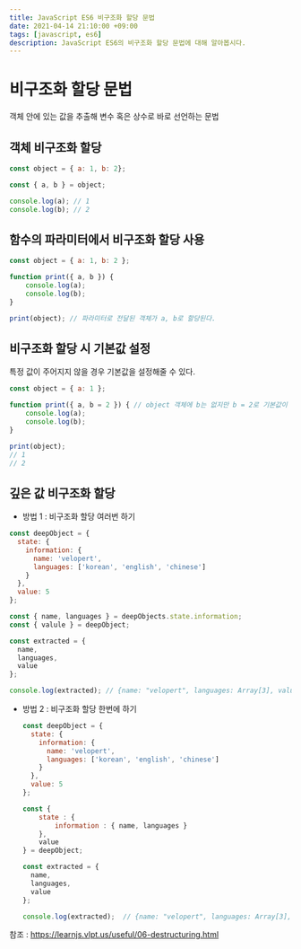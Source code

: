 ```yaml
---
title: JavaScript ES6 비구조화 할당 문법
date: 2021-04-14 21:10:00 +09:00
tags: [javascript, es6]
description: JavaScript ES6의 비구조화 할당 문법에 대해 알아봅시다.
---
```


# 비구조화 할당 문법

객체 안에 있는 값을 추출해 변수 혹은 상수로 바로 선언하는 문법

## 객체 비구조화 할당

```javascript
const object = { a: 1, b: 2};

const { a, b } = object;

console.log(a); // 1
console.log(b); // 2
```



## 함수의 파라미터에서 비구조화 할당 사용

```javascript
const object = { a: 1, b: 2 };

function print({ a, b }) {
    console.log(a);
    console.log(b);
}

print(object); // 파라미터로 전달된 객체가 a, b로 할당된다.
```



## 비구조화 할당 시 기본값 설정

특정 값이 주어지지 않을 경우 기본값을 설정해줄 수 있다.

```javascript
const object = { a: 1 };

function print({ a, b = 2 }) { // object 객체에 b는 없지만 b = 2로 기본값이 설정됨
    console.log(a);
    console.log(b);
}

print(object); 
// 1
// 2
```



## 깊은 값 비구조화 할당

- 방법 1 : 비구조화 할당 여러번 하기

```javascript
const deepObject = {
  state: {
    information: {
      name: 'velopert',
      languages: ['korean', 'english', 'chinese']
    }
  },
  value: 5
};

const { name, languages } = deepObjects.state.information;
const { valule } = deepObject;

const extracted = {
  name,
  languages,
  value
};

console.log(extracted); // {name: "velopert", languages: Array[3], value: 5}
```



- 방법 2 : 비구조화 할당 한번에 하기

  ```javascript
  const deepObject = {
    state: {
      information: {
        name: 'velopert',
        languages: ['korean', 'english', 'chinese']
      }
    },
    value: 5
  };
  
  const {
      state : {
          information : { name, languages }
      },
      value
  } = deepObject;
  
  const extracted = {
    name,
    languages,
    value
  };
  
  console.log(extracted);  // {name: "velopert", languages: Array[3], value: 5}
  ```

  



참조 : https://learnjs.vlpt.us/useful/06-destructuring.html